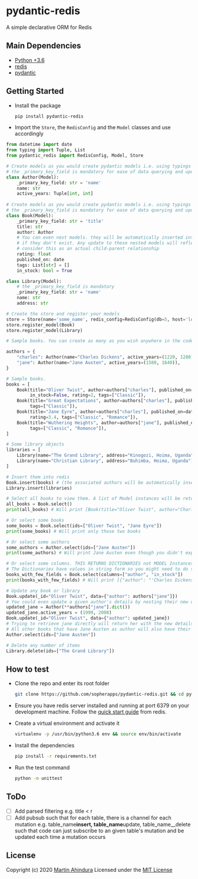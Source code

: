 # pydantic-redis

A simple declarative ORM for Redis

## Main Dependencies

- [Python +3.6](https://www.python.org)
- [redis](https://pypi.org/project/redis/)
- [pydantic](https://github.com/samuelcolvin/pydantic/)

## Getting Started

- Install the package

  ```bash
  pip install pydantic-redis
  ```

- Import the `Store`, the `RedisConfig` and the `Model` classes and use accordingly

```python
from datetime import date
from typing import Tuple, List
from pydantic_redis import RedisConfig, Model, Store

# Create models as you would create pydantic models i.e. using typings
# the _primary_key_field is mandatory for ease of data querying and updating
class Author(Model):
    _primary_key_field: str = 'name'
    name: str
    active_years: Tuple[int, int]
  
# Create models as you would create pydantic models i.e. using typings
# the _primary_key_field is mandatory for ease of data querying and updating
class Book(Model):
    _primary_key_field: str = 'title'
    title: str
    author: Author 
    # You can even nest models. they will be automatically inserted into their own collection 
    # if they don't exist. Any update to these nested models will reflect in future data; thus no stale data.
    # consider this as an actual child-parent relationship
    rating: float
    published_on: date
    tags: List[str] = []
    in_stock: bool = True

class Library(Model):
    # the _primary_key_field is mandatory
    _primary_key_field: str = 'name'
    name: str
    address: str

# Create the store and register your models
store = Store(name='some_name', redis_config=RedisConfig(db=5, host='localhost', port=6379),life_span_in_seconds=3600)
store.register_model(Book)
store.register_model(Library)

# Sample books. You can create as many as you wish anywhere in the code

authors = {
    "charles": Author(name="Charles Dickens", active_years=(1220, 1280)),
    "jane": Author(name="Jane Austen", active_years=(1580, 1640)),
}

# Sample books.
books = [
    Book(title="Oliver Twist", author=authors["charles"], published_on=date(year=1215, month=4, day=4),
         in_stock=False, rating=2, tags=["Classic"]),
    Book(title="Great Expectations", author=authors["charles"], published_on=date(year=1220, month=4, day=4), rating=5,
         tags=["Classic"]),
    Book(title="Jane Eyre", author=authors["charles"], published_on=date(year=1225, month=6, day=4), in_stock=False,
         rating=3.4, tags=["Classic", "Romance"]),
    Book(title="Wuthering Heights", author=authors["jane"], published_on=date(year=1600, month=4, day=4), rating=4.0,
         tags=["Classic", "Romance"]),
]

# Some library objects
libraries = [
    Library(name="The Grand Library", address="Kinogozi, Hoima, Uganda"),
    Library(name="Christian Library", address="Buhimba, Hoima, Uganda")
]

# Insert them into redis
Book.insert(books) # (the associated authors will be automatically inserted)
Library.insert(libraries)

# Select all books to view them. A list of Model instances will be returned
all_books = Book.select()
print(all_books) # Will print [Book(title="Oliver Twist", author="Charles Dickens", published_on=date(year=1215, month=4, day=4), in_stock=False), Book(...]

# Or select some books
some_books = Book.select(ids=["Oliver Twist", "Jane Eyre"])
print(some_books) # Will print only those two books

# Or select some authors
some_authors = Author.select(ids=["Jane Austen"])
print(some_authors) # Will print Jane Austen even though you didn't explicitly insert her in the Author's collection

# Or select some columns. THIS RETURNS DICTIONARIES not MODEL Instances
# The Dictionaries have values in string form so you might need to do some extra work
books_with_few_fields = Book.select(columns=["author", "in_stock"])
print(books_with_few_fields) # Will print [{"author": "'Charles Dickens", "in_stock": "True"},...]

# Update any book or library
Book.update(_id="Oliver Twist", data={"author": authors["jane"]})
# You could even update a given author's details by nesting their new data in a book update
updated_jane = Author(**authors["jane"].dict())
updated_jane.active_years = (1999, 2008)
Book.update(_id="Oliver Twist", data={"author": updated_jane})
# Trying to retrieve jane directly will return her with the new details
# All other books that have Jane Austen as author will also have their data updated. (like a real relationship)
Author.select(ids=["Jane Austen"]) 

# Delete any number of items
Library.delete(ids=["The Grand Library"])
```

## How to test

- Clone the repo and enter its root folder

  ```bash
  git clone https://github.com/sopherapps/pydantic-redis.git && cd pydantic-redis
  ```

- Ensure you have redis server installed and running at port 6379 on your development machine. Follow the [quick start guide](https://redis.io/topics/quickstart) from redis.
- Create a virtual environment and activate it

  ```bash
  virtualenv -p /usr/bin/python3.6 env && source env/bin/activate
  ```

- Install the dependencies

  ```bash
  pip install -r requirements.txt
  ```

- Run the test command

  ```bash
  python -m unittest
  ```

## ToDo

- [ ] Add parsed filtering e.g. title < r
- [ ] Add pubsub such that for each table, there is a channel for each mutation e.g. table_name**insert, table_name**update, table_name\_\_delete such that code can just subscribe to an given table's mutation and be updated each time a mutation occurs

## License

Copyright (c) 2020 [Martin Ahindura](https://github.com/Tinitto) Licensed under the [MIT License](./LICENSE)

